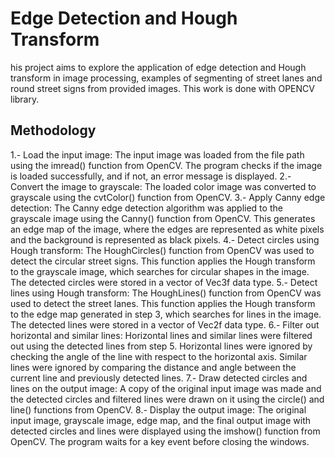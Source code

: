 # Edge Detection and Hough Transform

his project aims to explore the application of edge detection and Hough transform in image processing, examples of segmenting of street lanes and round street signs
from provided images. 
This work is done with OPENCV library.

## Methodology

1.- Load the input image: The input image was loaded from the file path using the imread() function from OpenCV. The program checks if the image is loaded successfully, and if not, an error message is displayed.
2.- Convert the image to grayscale: The loaded color image was converted to grayscale using the cvtColor() function from OpenCV.
3.- Apply Canny edge detection: The Canny edge detection algorithm was applied to the grayscale image using the Canny() function from OpenCV. This generates an edge map of the image, where the edges are represented as white pixels and the background is represented as black pixels.
4.- Detect circles using Hough transform: The HoughCircles() function from OpenCV was used to detect the circular street signs. This function applies the Hough transform to the grayscale image, which searches for circular shapes in the image. The detected circles were stored in a vector of Vec3f data type.
5.- Detect lines using Hough transform: The HoughLines() function from OpenCV was used to detect the street lanes. This function applies the Hough transform to the edge map generated in step 3, which searches for lines in the image. The detected lines were stored in a vector of Vec2f data type.
6.- Filter out horizontal and similar lines: Horizontal lines and similar lines were filtered out using the detected lines from step 5. Horizontal lines were ignored by checking the angle of the line with respect to the horizontal axis. Similar lines were ignored by comparing the distance and angle between the current line and previously detected lines.
7.- Draw detected circles and lines on the output image: A copy of the original input image was made and the detected circles and filtered lines were drawn on it using
the circle() and line() functions from OpenCV.
8.- Display the output image: The original input image, grayscale image, edge map, and the final output image with detected circles and lines were displayed using the imshow() function from OpenCV. The program waits for a key event before closing
the windows.

